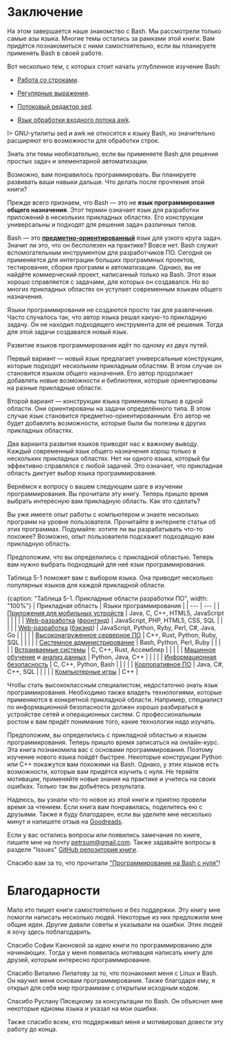 # Заключение

На этом завершается наше знакомство с Bash. Мы рассмотрели только самые азы языка. Многие темы остались за рамками этой книги. Вам придётся познакомиться с ними самостоятельно, если вы планируете применять Bash в своей работе.

Вот несколько тем, с которых стоит начать углубленное изучение Bash:

* [Работа со строками](https://www.opennet.ru/docs/RUS/bash_scripting_guide/x4171.html).

* [Регулярные выражения](https://www.opennet.ru/docs/RUS/bash_scripting_guide/c11895.html).

* [Потоковый редактор sed](https://www.opennet.ru/docs/RUS/bash_scripting_guide/a14586.html#AEN14605).

* [Язык обработки входного потока awk](https://www.opennet.ru/docs/RUS/bash_scripting_guide/x14802.html).

I> GNU-утилиты sed и awk не относятся к языку Bash, но значительно расширяют его возможности для обработки строк.

Знать эти темы необязательно, если вы применяете Bash для решения простых задач и элементарной автоматизации.

Возможно, вам понравилось программировать. Вы планируете развивать ваши навыки дальше. Что делать после прочтения этой книги?

Прежде всего признаем, что Bash — это не **язык программирования общего назначения**. Этот термин означает язык для разработки приложений в нескольких прикладных областях. Его конструкции универсальны и подходят для решения задач различных типов.

Bash — это [**предметно-ориентированный**](https://ru.wikipedia.org/wiki/Предметно-ориентированный_язык) язык для узкого круга задач. Значит ли это, что он бесполезен на практике? Вовсе нет. Bash служит вспомогательным инструментом для разработчиков ПО. Сегодня он применяется для интеграции больших программных проектов, тестирования, сборки программ и автоматизации. Однако, вы не найдёте коммерческий проект, написанный только на Bash. Этот язык хорошо справляется с задачами, для которых он создавался. Но во многих прикладных областях он уступает современным языкам общего назначения.

Языки программирования не создаются просто так для развлечения. Часто случалось так, что автор языка решал какую-то прикладную задачу. Он не находил подходящего инструмента для её решения. Тогда для этой задачи создавался новый язык.

Развитие языков программирования идёт по одному из двух путей.

Первый вариант — новый язык предлагает универсальные конструкции, которые подходят нескольким прикладным областям. В этом случае он становится языком общего назначения. Его автор продолжает добавлять новые возможности и библиотеки, которые ориентированы на разные прикладные области.

Второй вариант — конструкции языка применимы только в одной области. Они ориентированы на задачи определённого типа. В этом случае язык становится предметно-ориентированным. Его автор не будет добавлять возможности, которые были бы полезны в других прикладных областях.

Два варианта развития языков приводят нас к важному выводу. Каждый современный язык общего назначения хорош только в нескольких прикладных областях. Нет ни одного языка, который бы эффективно справлялся с любой задачей. Это означает, что прикладная область диктует выбор языка программирования.

Вернёмся к вопросу о вашем следующем шаге в изучении программирования. Вы прочитали эту книгу. Теперь пришло время выбрать интересную вам прикладную область. Как это сделать?

Вы уже имеете опыт работы с компьютером и знаете несколько программ на уровне пользователя. Прочитайте в интернете статьи об этих программах. Подумайте: хотите ли вы разрабатывать что-то похожее? Возможно, опыт пользователя подскажет подходящую вам прикладную область.

Предположим, что вы определились с прикладной областью. Теперь вам нужно выбрать подходящий для неё язык программирования.

Таблица 5-1 поможет вам с выбором языка. Она приводит несколько популярных языков для каждой прикладной области.

{caption: "Таблица 5-1. Прикладные области разработки ПО", width: "100%"}
| Прикладная область | Языки программирования |
| --- | --- |
| [Приложения для мобильных устройств](https://ru.wikipedia.org/wiki/Мобильное_приложение) | Java, C, C++, HTML5, JavaScript |
|  | |
| [Web-разработка](https://ru.wikipedia.org/wiki/Веб-приложение) ([фронтэнд](https://ru.wikipedia.org/wiki/Фронтенд_и_бэкенд)) | JavaScript, PHP, HTML5, CSS, SQL |
|  | |
| [Web-разработка](https://ru.wikipedia.org/wiki/Веб-приложение) ([бэкэнд](https://ru.wikipedia.org/wiki/Фронтенд_и_бэкенд)) | JavaScript, Python, Ryby, Perl, C#, Java, Go |
|  | |
| [Высоконагруженное серверное ПО](https://ru.wikipedia.org/wiki/Сервер_(программное_обеспечение)) | C++, Rust, Python, Ruby, SQL |
|  | |
| [Системное администрирование](https://ru.wikipedia.org/wiki/Системный_администратор) | Bash, Python, Perl, Ruby |
|  | |
| [Встраиваемые системы](https://ru.wikipedia.org/wiki/Встраиваемая_система) | C, C++, Rust, Ассемблер |
|  | |
| [Машинное обучение](https://ru.wikipedia.org/wiki/Машинное_обучение) и [анализ данных](https://ru.wikipedia.org/wiki/Анализ_данных) | Python, Java, C++ |
|  | |
| [Информационная безопасность](https://ru.wikipedia.org/wiki/Информационная_безопасность) | C, C++, Python, Bash |
|  | |
| [Корпоративное ПО](https://ru.qwe.wiki/wiki/Enterprise_software) | Java, C#, C++, SQL |
|  | |
| [Компьютерные игры](https://ru.wikipedia.org/wiki/Компьютерная_игра) | C++ |

Чтобы стать высококлассным специалистом, недостаточно знать язык программирования. Необходимо также владеть технологиями, которые применяются в конкретной прикладной области. Например, специалист по информационной безопасности должен хорошо разбираться в устройстве сетей и операционных систем. С профессиональным ростом к вам придёт понимание того, какие технологии надо изучать.

Предположим, вы определились с прикладной областью и языком программирования. Теперь пришло время записаться на онлайн-курс. Эта книга познакомила вас с основами программирования. Поэтому изучение нового языка пойдёт быстрее. Некоторые конструкции Python или С++ покажутся вам похожими на Bash. Однако, у этих языков есть возможности, которые вам придётся изучить с нуля. Не теряйте мотивации, применяйте новые знания на практике и учитесь на своих ошибках. Только так вы добьётесь результата.

Надеюсь, вы узнали что-то новое из этой книги и приятно провели время за чтением. Если книга вам понравилась, поделитесь ею с друзьями. Также я буду благодарен, если вы уделите мне несколько минут и напишете отзыв на [Goodreads](https://www.goodreads.com/book/show/53883360-bash).

Если у вас остались вопросы или появились замечания по книге, пишите мне на почту [petrsum@gmail.com](mailto:petrsum@gmail.com). Также задавайте вопросы в разделе "Issues" [GitHub репозитория книги](https://github.com/ellysh/bash-programming-from-scratch-ru/issues).

Спасибо вам за то, что прочитали ["Программирование на Bash с нуля"](https://leanpub.com/programming-from-scratch)!

# Благодарности

Мало кто пишет книги самостоятельно и без поддержки. Эту книгу мне помогли написать несколько людей. Некоторые из них предложили мне общие идеи. Другие давали советы и указывали на ошибки. Этих людей я хочу здесь поблагодарить.

Спасибо Софии Каюновой за идею книги по программированию для начинающих. Тогда у меня появилась мотивация написать книгу для друзей, которым интересно программирование.

Спасибо Виталию Липатову за то, что познакомил меня с Linux и Bash. Он научил меня основам программирования. Также благодаря ему, я открыл для себя мир программам с открытым исходным кодом.

Спасибо Руслану Пясецкому за консультации по Bash. Он объяснил мне некоторые идиомы языка и указал на мои ошибки.

Также спасибо всем, кто поддерживал меня и мотивировал довести эту работу до конца.